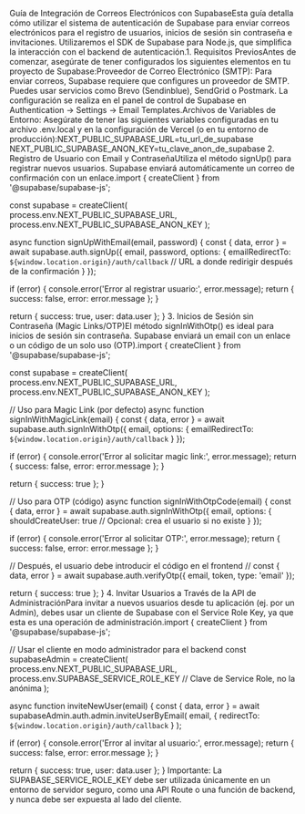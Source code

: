 Guía de Integración de Correos Electrónicos con SupabaseEsta guía detalla cómo utilizar el sistema de autenticación de Supabase para enviar correos electrónicos para el registro de usuarios, inicios de sesión sin contraseña e invitaciones. Utilizaremos el SDK de Supabase para Node.js, que simplifica la interacción con el backend de autenticación.1. Requisitos PreviosAntes de comenzar, asegúrate de tener configurados los siguientes elementos en tu proyecto de Supabase:Proveedor de Correo Electrónico (SMTP): Para enviar correos, Supabase requiere que configures un proveedor de SMTP. Puedes usar servicios como Brevo (Sendinblue), SendGrid o Postmark. La configuración se realiza en el panel de control de Supabase en Authentication -> Settings -> Email Templates.Archivos de Variables de Entorno: Asegúrate de tener las siguientes variables configuradas en tu archivo .env.local y en la configuración de Vercel (o en tu entorno de producción):NEXT_PUBLIC_SUPABASE_URL=tu_url_de_supabase
NEXT_PUBLIC_SUPABASE_ANON_KEY=tu_clave_anon_de_supabase
2. Registro de Usuario con Email y ContraseñaUtiliza el método signUp() para registrar nuevos usuarios. Supabase enviará automáticamente un correo de confirmación con un enlace.import { createClient } from '@supabase/supabase-js';

const supabase = createClient(
  process.env.NEXT_PUBLIC_SUPABASE_URL,
  process.env.NEXT_PUBLIC_SUPABASE_ANON_KEY
);

async function signUpWithEmail(email, password) {
  const { data, error } = await supabase.auth.signUp({
    email,
    password,
    options: {
      emailRedirectTo: `${window.location.origin}/auth/callback` // URL a donde redirigir después de la confirmación
    }
  });

  if (error) {
    console.error('Error al registrar usuario:', error.message);
    return { success: false, error: error.message };
  }

  return { success: true, user: data.user };
}
3. Inicios de Sesión sin Contraseña (Magic Links/OTP)El método signInWithOtp() es ideal para inicios de sesión sin contraseña. Supabase enviará un email con un enlace o un código de un solo uso (OTP).import { createClient } from '@supabase/supabase-js';

const supabase = createClient(
  process.env.NEXT_PUBLIC_SUPABASE_URL,
  process.env.NEXT_PUBLIC_SUPABASE_ANON_KEY
);

// Uso para Magic Link (por defecto)
async function signInWithMagicLink(email) {
  const { data, error } = await supabase.auth.signInWithOtp({
    email,
    options: {
      emailRedirectTo: `${window.location.origin}/auth/callback`
    }
  });

  if (error) {
    console.error('Error al solicitar magic link:', error.message);
    return { success: false, error: error.message };
  }
  
  return { success: true };
}

// Uso para OTP (código)
async function signInWithOtpCode(email) {
  const { data, error } = await supabase.auth.signInWithOtp({
    email,
    options: {
      shouldCreateUser: true // Opcional: crea el usuario si no existe
    }
  });

  if (error) {
    console.error('Error al solicitar OTP:', error.message);
    return { success: false, error: error.message };
  }

  // Después, el usuario debe introducir el código en el frontend
  // const { data, error } = await supabase.auth.verifyOtp({ email, token, type: 'email' });

  return { success: true };
}
4. Invitar Usuarios a Través de la API de AdministraciónPara invitar a nuevos usuarios desde tu aplicación (ej. por un Admin), debes usar un cliente de Supabase con el Service Role Key, ya que esta es una operación de administración.import { createClient } from '@supabase/supabase-js';

// Usar el cliente en modo administrador para el backend
const supabaseAdmin = createClient(
  process.env.NEXT_PUBLIC_SUPABASE_URL,
  process.env.SUPABASE_SERVICE_ROLE_KEY // Clave de Service Role, no la anónima
);

async function inviteNewUser(email) {
  const { data, error } = await supabaseAdmin.auth.admin.inviteUserByEmail(
    email, {
      redirectTo: `${window.location.origin}/auth/callback`
    }
  );

  if (error) {
    console.error('Error al invitar al usuario:', error.message);
    return { success: false, error: error.message };
  }

  return { success: true, user: data.user };
}
Importante: La SUPABASE_SERVICE_ROLE_KEY debe ser utilizada únicamente en un entorno de servidor seguro, como una API Route o una función de backend, y nunca debe ser expuesta al lado del cliente.